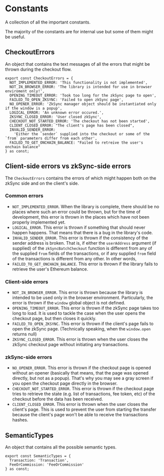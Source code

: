 # Constants

A collection of all the important constants.

The majority of the constants are for internal use but some of them might be useful.

## CheckoutErrors

An object that contains the text messages of all the errors that might be thrown during the checkout flow.

<!--
  There were some spelling mistakes in the library itself.
  There is a task to correct them and update the docs (ZKS-497)
-->
<!-- cSpell:ignore enviroment occured retreive -->

```tsx
export const CheckoutErrors = {
  NOT_IMPLEMENTED_ERROR: 'This functionality is not implemented',
  NOT_IN_BROWSER_ERROR: 'The library is intended for use in browser enviroment only!',
  OPENING_TIMEOUT_ERROR: 'Took too long for the zkSync page to open',
  FAILED_TO_OPEN_ZKSYNC: 'Failed to open zkSync page',
  NO_OPENER_ERROR: 'ZkSync manager object should be instantiated only if the window is a popup',
  LOGICAL_ERROR: 'An unknown error occured.',
  ZKSYNC_CLOSED_ERROR: 'User closed zkSync',
  CHECKOUT_NOT_STARTED_ERROR: 'The checkout has not been started',
  CLIENT_CLOSED_ERROR: "The client's page has been closed",
  INVALID_SENDER_ERROR:
    'Either the `sender` supplied into the checkout or some of the `from` parameters differ from each other',
  FAILED_TO_GET_ONCHAIN_BALANCE: "Failed to retreive the user's onchain balance"
} as const;
```

## Client-side errors vs zkSync-side errors

The `CheckoutErrors` contains the errors of which might happen both on the zkSync side and on the client's side.

### Common errors

- `NOT_IMPLEMENTED_ERROR`. When the library is complete, there should be no places where such an error could be thrown,
  but for the time of development, this error is thrown in the places which have not been properly implemented yet.
- `LOGICAL_ERROR`. This error is thrown if something that should never happen happens. That means that there is a bug in
  the library's code.
- `INVALID_SENDER_ERROR`. This error is thrown if the consistency of the sender address is broken. That is, if either
  the `userAddress` argument (if supplied) of the `zkSyncBatchCheckout` function is different from any of the supplied
  `from` fields of the transactions, or if any supplied `from` field of the transactions is different from any other. In
  other words,
- `FAILED_TO_GET_ONCHAIN_BALANCE`. This error is thrown if the library fails to retrieve the user's Ethereum balance.

### Client-side errors

- `NOT_IN_BROWSER_ERROR`. This error is thrown because the library is intended to be used only in the browser
  environment. Particularly, the error is thrown if the `window` global object is not defined.
- `OPENING_TIMEOUT_ERROR`. This error is thrown if the zkSync page takes too long to load. It is used to tackle the case
  when the user opens the checkout page, but then closes it quickly.
- `FAILED_TO_OPEN_ZKSYNC`. This error is thrown if the client's page fails to open the zkSync page. (Technically
  speaking, when the `window.open` returns null)
- `ZKSYNC_CLOSED_ERROR`. This error is thrown when the user closes the zkSync checkout page without initiating any
  transactions.

### zkSync-side errors

- `NO_OPENER_ERROR`. This error is thrown if the checkout page is opened without an opener (basically that means, that
  the page was opened directly, but not as a popup). That's why you may see a gray screen if you open the checkout page
  directly in the browser.
- `CHECKOUT_NOT_STARTED_ERROR`. This error is thrown if the checkout page tries to retrieve the state (e.g. list of
  transactions, fee token, etc) of the checkout before the data has been received.
- `CLIENT_CLOSED_ERROR`. This error is thrown when the user closes the client's page. This is used to prevent the user
  from starting the transfer because the client's page won't be able to receive the transactions hashes.

## SemanticTypes

An object that contains all the possible semantic types.

```tsx
export const SemanticTypes = {
  Transaction: 'Transaction',
  FeeOrCommission: 'FeeOrCommission'
} as const;
```

